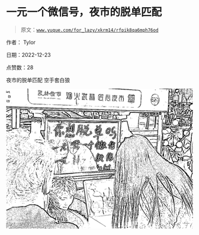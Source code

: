 # 一元一个微信号，夜市的脱单匹配

> 原文：[`www.yuque.com/for_lazy/xkrm14/rfpik8qa6mph76od`](https://www.yuque.com/for_lazy/xkrm14/rfpik8qa6mph76od)



作者： Tylor 

日期：2022-12-23 

点赞数：28 

夜市的脱单匹配 空手套白狼 

![](img/63badd8d6219db33901259458c9ac70f.png) 

